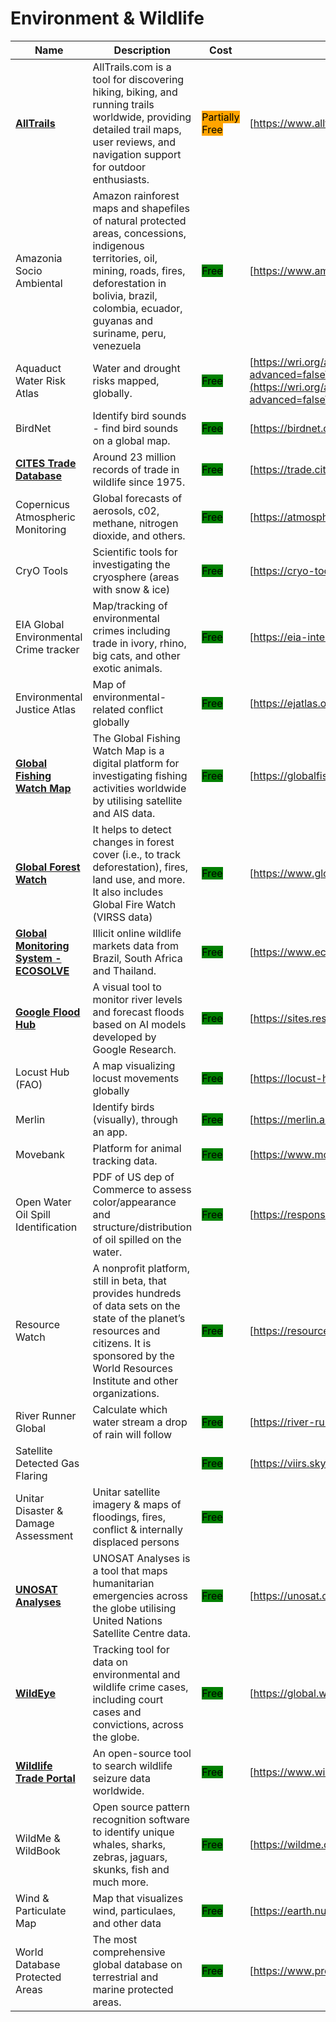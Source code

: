 # Environment & Wildlife

| Name | Description | Cost | URL |
| --- | --- | --- | --- |
| [**AllTrails**](../../tools/alltrails/README.md) | AllTrails.com is a tool for discovering hiking, biking, and running trails worldwide, providing detailed trail maps, user reviews, and navigation support for outdoor enthusiasts. | <mark style="background-color:orange;">Partially Free</mark> | [https://www.alltrails.com/](https://www.alltrails.com/) |
| Amazonia Socio Ambiental | Amazon rainforest maps and shapefiles of natural protected areas, concessions, indigenous territories, oil, mining, roads, fires, deforestation in bolivia, brazil, colombia, ecuador, guyanas and suriname, peru, venezuela | <mark style="background-color:green;">Free</mark> | [https://www.amazoniasocioambiental.org/en/](https://www.amazoniasocioambiental.org/en/) |
| Aquaduct Water Risk Atlas | Water and drought risks mapped, globally. | <mark style="background-color:green;">Free</mark> | [https://wri.org/applications/aqueduct/water-risk-atlas/#/?advanced=false\&basemap=hydro\&indicator=bwd\_cat\&lat=40.979898069620155\&lng=13.293457031250002\&mapMode=view\&month=1\&opacity=0.5\&ponderation=DEF\&predefined=false\&projection=absolute\&scenario=optimistic\&scope=baseline\&timeScale=annual\&year=baseline\&zoom=5](https://wri.org/applications/aqueduct/water-risk-atlas/#/?advanced=false\&basemap=hydro\&indicator=bwd\_cat\&lat=40.979898069620155\&lng=13.293457031250002\&mapMode=view\&month=1\&opacity=0.5\&ponderation=DEF\&predefined=false\&projection=absolute\&scenario=optimistic\&scope=baseline\&timeScale=annual\&year=baseline\&zoom=5) |
| BirdNet | Identify bird sounds - find bird sounds on a global map. | <mark style="background-color:green;">Free</mark> | [https://birdnet.cornell.edu/map](https://birdnet.cornell.edu/map) |
| [**CITES Trade Database**](../../tools/cites-trade-database/README.md) | Around 23 million records of trade in wildlife since 1975. | <mark style="background-color:green;">Free</mark> | [https://trade.cites.org/](https://trade.cites.org/) |
| Copernicus Atmospheric Monitoring | Global forecasts of aerosols, c02, methane, nitrogen dioxide, and others. | <mark style="background-color:green;">Free</mark> | [https://atmosphere.copernicus.eu/charts/cams/](https://atmosphere.copernicus.eu/charts/cams/) |
| CryO Tools | Scientific tools for investigating the cryosphere (areas with snow & ice) | <mark style="background-color:green;">Free</mark> | [https://cryo-tools.org/](https://cryo-tools.org/) |
| EIA Global Environmental Crime tracker | Map/tracking of environmental crimes including trade in ivory, rhino, big cats, and other exotic animals. | <mark style="background-color:green;">Free</mark> | [https://eia-international.org/global-environmental-crime-tracker/](https://eia-international.org/global-environmental-crime-tracker/) |
| Environmental Justice Atlas | Map of environmental-related conflict globally | <mark style="background-color:green;">Free</mark> | [https://ejatlas.org/](https://ejatlas.org/) |
| [**Global Fishing Watch Map**](../../tools/global-fishing-watch-map/README.md) | The Global Fishing Watch Map is a digital platform for investigating fishing activities worldwide by utilising satellite and AIS data. | <mark style="background-color:green;">Free</mark> | [https://globalfishingwatch.org/map](https://globalfishingwatch.org/map) |
| [**Global Forest Watch**](../../tools/global-forest-watch/README.md) | It helps to detect changes in forest cover (i.e., to track deforestation), fires, land use, and more. It also includes Global Fire Watch (VIRSS data) | <mark style="background-color:green;">Free</mark> | [https://www.globalforestwatch.org/](https://www.globalforestwatch.org/) |
| [**Global Monitoring System - ECOSOLVE**](../../tools/global-monitoring-system/README.md) | Illicit online wildlife markets data from Brazil, South Africa and Thailand. | <mark style="background-color:green;">Free</mark> | [https://www.ecosolve.eco/dashboard](https://www.ecosolve.eco/dashboard) |
| [**Google Flood Hub**](../../tools/google-flood-hub/README.md) | A visual tool to monitor river levels and forecast floods based on AI models developed by Google Research. | <mark style="background-color:green;">Free</mark> | [https://sites.research.google/floods/](https://sites.research.google/floods/) |
| Locust Hub (FAO) | A map visualizing locust movements globally | <mark style="background-color:green;">Free</mark> | [https://locust-hub-hqfao.hub.arcgis.com/](https://locust-hub-hqfao.hub.arcgis.com/) |
| Merlin | Identify birds (visually), through an app. | <mark style="background-color:green;">Free</mark> | [https://merlin.allaboutbirds.org/](https://merlin.allaboutbirds.org/) |
| Movebank | Platform for animal tracking data. | <mark style="background-color:green;">Free</mark> | [https://www.movebank.org/](https://www.movebank.org/) |
| Open Water Oil Spill Identification | PDF of US dep of Commerce to assess color/appearance and structure/distribution of oil spilled on the water. | <mark style="background-color:green;">Free</mark> | [https://response.restoration.noaa.gov/sites/default/files/OWJA\_2016.pdf](https://response.restoration.noaa.gov/sites/default/files/OWJA\_2016.pdf) |
| Resource Watch | A nonprofit platform, still in beta, that provides hundreds of data sets on the state of the planet’s resources and citizens. It is sponsored by the World Resources Institute and other organizations. | <mark style="background-color:green;">Free</mark> | [https://resourcewatch.org/data/explore](https://resourcewatch.org/data/explore) |
| River Runner Global | Calculate which water stream a drop of rain will follow | <mark style="background-color:green;">Free</mark> | [https://river-runner-global.samlearner.com/](https://river-runner-global.samlearner.com/) |
| Satellite Detected Gas Flaring |  | <mark style="background-color:green;">Free</mark> | [https://viirs.skytruth.org/apps/heatmap/flaringmap.html#lat=52.33314\&lon=6.46027\&zoom=7\&offset=27](https://viirs.skytruth.org/apps/heatmap/flaringmap.html#lat=52.33314\&lon=6.46027\&zoom=7\&offset=27) |
| Unitar Disaster & Damage Assessment | Unitar satellite imagery & maps of floodings, fires, conflict & internally displaced persons | <mark style="background-color:green;">Free</mark> | []() |
| [**UNOSAT Analyses**](../../tools/unosat-analyses/README.md) | UNOSAT Analyses is a tool that maps humanitarian emergencies across the globe utilising United Nations Satellite Centre data. | <mark style="background-color:green;">Free</mark> | [https://unosat.org/products](https://unosat.org/products) |
| [**WildEye**](../../tools/wildeye/README.md) | Tracking tool for data on environmental and wildlife crime cases, including court cases and convictions, across the globe. | <mark style="background-color:green;">Free</mark> | [https://global.wildeye.oxpeckers.org/](https://global.wildeye.oxpeckers.org/) |
| [**Wildlife Trade Portal**](../../tools/wildlife-trade-portal/README.md) | An open-source tool to search wildlife seizure data worldwide. | <mark style="background-color:green;">Free</mark> | [https://www.wildlifetradeportal.org/](https://www.wildlifetradeportal.org/) |
| WildMe & WildBook | Open source pattern recognition software to identify unique whales, sharks, zebras, jaguars, skunks, fish and much more. | <mark style="background-color:green;">Free</mark> | [https://wildme.org/#/platforms/bass](https://wildme.org/#/platforms/bass) |
| Wind & Particulate Map | Map that visualizes wind, particulaes, and other data | <mark style="background-color:green;">Free</mark> | [https://earth.nullschool.net/#current/particulates/surface/level/overlay=pm2.5/orthographic=-28.21,30.66,553](https://earth.nullschool.net/#current/particulates/surface/level/overlay=pm2.5/orthographic=-28.21,30.66,553) |
| World Database Protected Areas | The most comprehensive global database on terrestrial and marine protected areas. | <mark style="background-color:green;">Free</mark> | [https://www.protectedplanet.net/en/thematic-areas/wdpa?tab=WDPA](https://www.protectedplanet.net/en/thematic-areas/wdpa?tab=WDPA) |